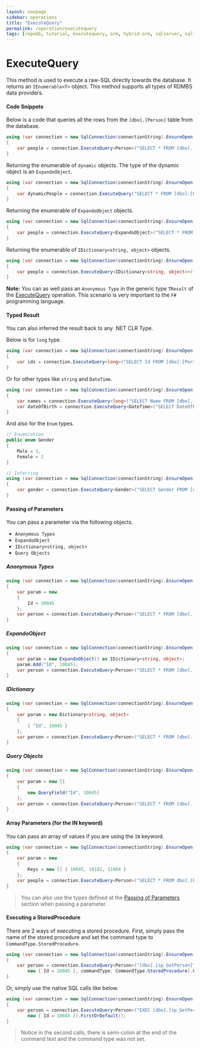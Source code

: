 ```yaml
---
layout: navpage
sidebar: operations
title: "ExecuteQuery"
permalink: /operation/executequery
tags: [repodb, tutorial, executequery, orm, hybrid-orm, sqlserver, sqlite, mysql, postgresql]
---
```


# ExecuteQuery

This method is used to execute a raw-SQL directly towards the database. It returns an `IEnumerable<T>` object. This method supports all types of RDMBS data providers.

#### Code Snippets

Below is a code that queries all the rows from the `[dbo].[Person]` table from the database.

```csharp
using (var connection = new SqlConnection(connectionString).EnsureOpen())
{
	var people = connection.ExecuteQuery<Person>("SELECT * FROM [dbo].[Person];");
}
```

Returning the enumerable of `dynamic` objects. The type of the dynamic object is an `ExpandoObject`.

```csharp
using (var connection = new SqlConnection(connectionString).EnsureOpen())
{
	var dynamicPeople = connection.ExecuteQuery("SELECT * FROM [dbo].[Person];");
}
```

Returning the enumerable of `ExpandoObject` objects.

```csharp
using (var connection = new SqlConnection(connectionString).EnsureOpen())
{
	var people = connection.ExecuteQuery<ExpandoObject>("SELECT * FROM [dbo].[Person];");
}
```

Returning the enumerable of `IDictionary<string, object>` objects.

```csharp
using (var connection = new SqlConnection(connectionString).EnsureOpen())
{
	var people = connection.ExecuteQuery<IDictionary<string, object>>("SELECT * FROM [dbo].[Person];");
}
```

**Note:** You can as well pass an `Anonymous Type` in the generic type `TResult` of the [ExecuteQuery](/operation/executequery) operation. This scenario is very important to the `F#` programming language.

#### Typed Result

You can also inferred the result back to any .NET CLR Type.

Below is for `long` type.

```csharp
using (var connection = new SqlConnection(connectionString).EnsureOpen())
{
	var ids = connection.ExecuteQuery<long>("SELECT Id FROM [dbo].[Person];");
}
```

Or for other types like `string` and `DateTime`.

```csharp
using (var connection = new SqlConnection(connectionString).EnsureOpen())
{
	var names = connection.ExecuteQuery<long>("SELECT Name FROM [dbo].[Person];");
    var dateOfBirth = connection.ExecuteQuery<DateTime>("SELECT DateOfBirth FROM [dbo].[Person] WHERE Name = 'John Doe';").FirstOrDefault();
}
```

And also for the `Enum` types.

```csharp
// Enumeration
public enum Gender
{
    Male = 1,
    Female = 2
}

// Inferring
using (var connection = new SqlConnection(connectionString).EnsureOpen())
{
    var gender = connection.ExecuteQuery<Gender>("SELECT Gender FROM [dbo].[Person] WHERE Name = 'John Doe';").FirstOrDefault();
}
```

#### Passing of Parameters

You can pass a parameter via the following objects.

- `Anonymous Types`
- `ExpandoObject`
- `IDictionary<string, object>`
- `Query Objects`

##### Anonymous Types

```csharp
using (var connection = new SqlConnection(connectionString).EnsureOpen())
{
	var param = new
	{
		Id = 10045
	};
	var person = connection.ExecuteQuery<Person>("SELECT * FROM [dbo].[Person] WHERE Id = @Id;", param).FirstOrDefault();
}
```

##### ExpandoObject

```csharp
using (var connection = new SqlConnection(connectionString).EnsureOpen())
{
	var param = new ExpandoObject() as IDictionary<string, object>;
	param.Add("Id", 10045);
	var person = connection.ExecuteQuery<Person>("SELECT * FROM [dbo].[Person] WHERE Id = @Id;", param).FirstOrDefault();
}
```

##### IDictionary

```csharp
using (var connection = new SqlConnection(connectionString).EnsureOpen())
{
	var param = new Dictionary<string, object>
	{
		{ "Id", 10045 }
	};
	var person = connection.ExecuteQuery<Person>("SELECT * FROM [dbo].[Person] WHERE Id = @Id;", param).FirstOrDefault();
}
```

##### Query Objects

```csharp
using (var connection = new SqlConnection(connectionString).EnsureOpen())
{
	var param = new []
	{
		new QueryField("Id", 10045)
	};
	var person = connection.ExecuteQuery<Person>("SELECT * FROM [dbo].[Person] WHERE Id = @Id;", param).FirstOrDefault();
}
```

#### Array Parameters (for the IN keyword)

You can pass an array of values if you are using the `IN` keyword.

```csharp
using (var connection = new SqlConnection(connectionString).EnsureOpen())
{
	var param = new
	{
		Keys = new [] { 10045, 10102, 11004 }
	};
	var people = connection.ExecuteQuery<Person>("SELECT * FROM dbo].[Person] WHERE Id IN (@Keys);", param);
}
```

> You can also use the types defined at the [Passing of Parameters](#passing-of-parameters) section when passing a parameter.

#### Executing a StoredProcedure

There are 2 ways of executing a stored procedure. First, simply pass the name of the stored procedure and set the command type to `CommandType.StoredProcedure`.

```csharp
using (var connection = new SqlConnection(connectionString).EnsureOpen())
{
	var person = connection.ExecuteQuery<Person>("[dbo].[sp_GetPerson]",
		new { Id = 10045 }, commandType: CommandType.StoredProcedure).FirstOrDefault();
}
```

Or, simply use the native SQL calls like below.

```csharp
using (var connection = new SqlConnection(connectionString).EnsureOpen())
{
	var person = connection.ExecuteQuery<Person>("EXEC [dbo].[sp_GetPerson](@Id);",
		new { Id = 10045 }).FirstOrDefault();
}
```

> Notice in the second calls, there is semi-colon at the end of the command text and the command type was not set.
